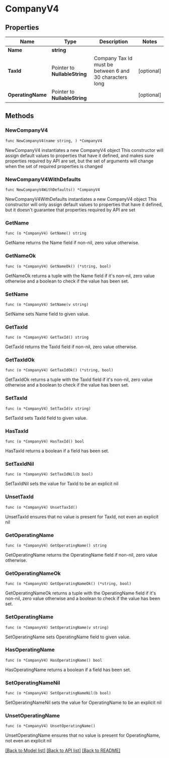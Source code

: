 # CompanyV4

## Properties

Name | Type | Description | Notes
------------ | ------------- | ------------- | -------------
**Name** | **string** |  | 
**TaxId** | Pointer to **NullableString** | Company Tax Id must be between 6 and 30 characters long | [optional] 
**OperatingName** | Pointer to **NullableString** |  | [optional] 

## Methods

### NewCompanyV4

`func NewCompanyV4(name string, ) *CompanyV4`

NewCompanyV4 instantiates a new CompanyV4 object
This constructor will assign default values to properties that have it defined,
and makes sure properties required by API are set, but the set of arguments
will change when the set of required properties is changed

### NewCompanyV4WithDefaults

`func NewCompanyV4WithDefaults() *CompanyV4`

NewCompanyV4WithDefaults instantiates a new CompanyV4 object
This constructor will only assign default values to properties that have it defined,
but it doesn't guarantee that properties required by API are set

### GetName

`func (o *CompanyV4) GetName() string`

GetName returns the Name field if non-nil, zero value otherwise.

### GetNameOk

`func (o *CompanyV4) GetNameOk() (*string, bool)`

GetNameOk returns a tuple with the Name field if it's non-nil, zero value otherwise
and a boolean to check if the value has been set.

### SetName

`func (o *CompanyV4) SetName(v string)`

SetName sets Name field to given value.


### GetTaxId

`func (o *CompanyV4) GetTaxId() string`

GetTaxId returns the TaxId field if non-nil, zero value otherwise.

### GetTaxIdOk

`func (o *CompanyV4) GetTaxIdOk() (*string, bool)`

GetTaxIdOk returns a tuple with the TaxId field if it's non-nil, zero value otherwise
and a boolean to check if the value has been set.

### SetTaxId

`func (o *CompanyV4) SetTaxId(v string)`

SetTaxId sets TaxId field to given value.

### HasTaxId

`func (o *CompanyV4) HasTaxId() bool`

HasTaxId returns a boolean if a field has been set.

### SetTaxIdNil

`func (o *CompanyV4) SetTaxIdNil(b bool)`

 SetTaxIdNil sets the value for TaxId to be an explicit nil

### UnsetTaxId
`func (o *CompanyV4) UnsetTaxId()`

UnsetTaxId ensures that no value is present for TaxId, not even an explicit nil
### GetOperatingName

`func (o *CompanyV4) GetOperatingName() string`

GetOperatingName returns the OperatingName field if non-nil, zero value otherwise.

### GetOperatingNameOk

`func (o *CompanyV4) GetOperatingNameOk() (*string, bool)`

GetOperatingNameOk returns a tuple with the OperatingName field if it's non-nil, zero value otherwise
and a boolean to check if the value has been set.

### SetOperatingName

`func (o *CompanyV4) SetOperatingName(v string)`

SetOperatingName sets OperatingName field to given value.

### HasOperatingName

`func (o *CompanyV4) HasOperatingName() bool`

HasOperatingName returns a boolean if a field has been set.

### SetOperatingNameNil

`func (o *CompanyV4) SetOperatingNameNil(b bool)`

 SetOperatingNameNil sets the value for OperatingName to be an explicit nil

### UnsetOperatingName
`func (o *CompanyV4) UnsetOperatingName()`

UnsetOperatingName ensures that no value is present for OperatingName, not even an explicit nil

[[Back to Model list]](../README.md#documentation-for-models) [[Back to API list]](../README.md#documentation-for-api-endpoints) [[Back to README]](../README.md)


